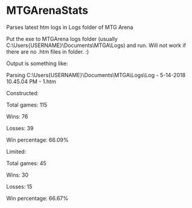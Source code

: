 # MTGArenaStats
Parses latest htm logs in Logs folder of MTG Arena

Put the exe to MTGArena logs folder
(usually C:\Users\{USERNAME}\Documents\MTGA\Logs) and run. Will not work if there are no .htm files in folder. :)

Output is something like:

Parsing C:\Users\{USERNAME}\Documents\MTGA\Logs\Log - 5-14-2018 10.45.04 PM - 1.htm

Constructed:

Total games: 115

Wins: 76

Losses: 39

Win percentage: 66.09%



Limited:

Total games: 45

Wins: 30

Losses: 15

Win percentage: 66.67%
